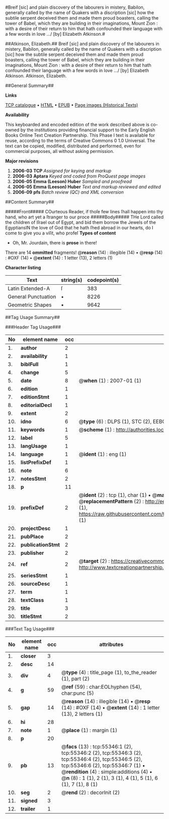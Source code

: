 #Breif [sic] and plain discovery of the labourers in mistery, Babilon, generally called by the name of Quakers with a discription [sic] how the subtile serpent deceived them and made them proud boasters, calling the tower of Babel, which they are building in their imaginations, Mount Zion : with a desire of their return to him that hath confounded their language with a few words in love .../ [by] Elizabeth Atkinson.#

##Atkinson, Elizabeth.##
Breif [sic] and plain discovery of the labourers in mistery, Babilon, generally called by the name of Quakers with a discription [sic] how the subtile serpent deceived them and made them proud boasters, calling the tower of Babel, which they are building in their imaginations, Mount Zion : with a desire of their return to him that hath confounded their language with a few words in love .../ [by] Elizabeth Atkinson.
Atkinson, Elizabeth.

##General Summary##

**Links**

[TCP catalogue](http://www.ota.ox.ac.uk/tcp/)  • 
[HTML](http://tei.it.ox.ac.uk/tcp/Texts-HTML/free/A26/A26132.html)  • 
[EPUB](http://tei.it.ox.ac.uk/tcp/Texts-EPUB/free/A26/A26132.epub) • 
[Page images (Historical Texts)](https://data.historicaltexts.jisc.ac.uk/view?pubId=eebo-12167154e&pageId=eebo-12167154e-55346-1)

**Availability**

This keyboarded and encoded edition of the
	       work described above is co-owned by the institutions
	       providing financial support to the Early English Books
	       Online Text Creation Partnership. This Phase I text is
	       available for reuse, according to the terms of Creative
	       Commons 0 1.0 Universal. The text can be copied,
	       modified, distributed and performed, even for
	       commercial purposes, all without asking permission.

**Major revisions**

1. __2006-03__ __TCP__ *Assigned for keying and markup*
1. __2006-03__ __Aptara__ *Keyed and coded from ProQuest page images*
1. __2006-05__ __Emma (Leeson) Huber__ *Sampled and proofread*
1. __2006-05__ __Emma (Leeson) Huber__ *Text and markup reviewed and edited*
1. __2006-09__ __pfs__ *Batch review (QC) and XML conversion*

##Content Summary##

#####Front#####
COurteous Reader, if thoſe few lines ſhall happen
into thy hand, who art yet a ſtranger to our
proce
#####Body#####
THe Lord called the children of Iſrael out of Egypt, and bid
them borrow the Jewels of the EgyptiansIN the love of God that he hath ſhed abroad in
our hearts, do I come to give you a viſit, who
profeſ
**Types of content**

  * Oh, Mr. Jourdain, there is **prose** in there!

There are 14 **ommitted** fragments! 
 @__reason__ (14) : illegible (14)  •  @__resp__ (14) : #OXF (14)  •  @__extent__ (14) : 1 letter (13), 2 letters (1)

**Character listing**


|Text|string(s)|codepoint(s)|
|---|---|---|
|Latin Extended-A|ſ|383|
|General Punctuation|•|8226|
|Geometric Shapes|▪|9642|

##Tag Usage Summary##

###Header Tag Usage###

|No|element name|occ|attributes|
|---|---|---|---|
|1.|__author__|2||
|2.|__availability__|1||
|3.|__biblFull__|1||
|4.|__change__|5||
|5.|__date__|8| @__when__ (1) : 2007-01 (1)|
|6.|__edition__|1||
|7.|__editionStmt__|1||
|8.|__editorialDecl__|1||
|9.|__extent__|2||
|10.|__idno__|6| @__type__ (6) : DLPS (1), STC (2), EEBO-CITATION (1), OCLC (1), VID (1)|
|11.|__keywords__|1| @__scheme__ (1) : http://authorities.loc.gov/ (1)|
|12.|__label__|5||
|13.|__langUsage__|1||
|14.|__language__|1| @__ident__ (1) : eng (1)|
|15.|__listPrefixDef__|1||
|16.|__note__|6||
|17.|__notesStmt__|2||
|18.|__p__|11||
|19.|__prefixDef__|2| @__ident__ (2) : tcp (1), char (1)  •  @__matchPattern__ (2) : ([0-9\-]+):([0-9IVX]+) (1), (.+) (1)  •  @__replacementPattern__ (2) : http://eebo.chadwyck.com/downloadtiff?vid=$1&page=$2 (1), https://raw.githubusercontent.com/textcreationpartnership/Texts/master/tcpchars.xml#$1 (1)|
|20.|__projectDesc__|1||
|21.|__pubPlace__|2||
|22.|__publicationStmt__|2||
|23.|__publisher__|2||
|24.|__ref__|2| @__target__ (2) : https://creativecommons.org/publicdomain/zero/1.0/ (1), http://www.textcreationpartnership.org/docs/. (1)|
|25.|__seriesStmt__|1||
|26.|__sourceDesc__|1||
|27.|__term__|1||
|28.|__textClass__|1||
|29.|__title__|3||
|30.|__titleStmt__|2||


###Text Tag Usage###

|No|element name|occ|attributes|
|---|---|---|---|
|1.|__closer__|3||
|2.|__desc__|14||
|3.|__div__|4| @__type__ (4) : title_page (1), to_the_reader (1), part (2)|
|4.|__g__|59| @__ref__ (59) : char:EOLhyphen (54), char:punc (5)|
|5.|__gap__|14| @__reason__ (14) : illegible (14)  •  @__resp__ (14) : #OXF (14)  •  @__extent__ (14) : 1 letter (13), 2 letters (1)|
|6.|__hi__|28||
|7.|__note__|1| @__place__ (1) : margin (1)|
|8.|__p__|20||
|9.|__pb__|13| @__facs__ (13) : tcp:55346:1 (2), tcp:55346:2 (2), tcp:55346:3 (2), tcp:55346:4 (2), tcp:55346:5 (2), tcp:55346:6 (2), tcp:55346:7 (1)  •  @__rendition__ (4) : simple:additions (4)  •  @__n__ (8) : 1 (1), 2 (1), 3 (1), 4 (1), 5 (1), 6 (1), 7 (1), 8 (1)|
|10.|__seg__|2| @__rend__ (2) : decorInit (2)|
|11.|__signed__|3||
|12.|__trailer__|1||
